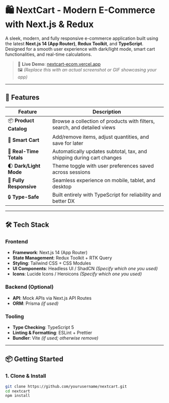# 🛍️ NextCart - Modern E-Commerce with Next.js & Redux

A sleek, modern, and fully responsive e-commerce application built using the latest **Next.js 14 (App Router)**, **Redux Toolkit**, and **TypeScript**. Designed for a smooth user experience with dark/light mode, smart cart functionalities, and real-time calculations.

> 🔗 **Live Demo**: [nextcart-ecom.vercel.app](https://nextcart-ecom.vercel.app)  
> 🖼️ *(Replace this with an actual screenshot or GIF showcasing your app)*

---

## 🌟 Features

| Feature                | Description                                                                 |
|------------------------|-----------------------------------------------------------------------------|
| 📦 **Product Catalog** | Browse a collection of products with filters, search, and detailed views     |
| 🛒 **Smart Cart**       | Add/remove items, adjust quantities, and save for later                     |
| 🧮 **Real-Time Totals** | Automatically updates subtotal, tax, and shipping during cart changes       |
| 🌓 **Dark/Light Mode**  | Theme toggle with user preferences saved across sessions                    |
| 📱 **Fully Responsive** | Seamless experience on mobile, tablet, and desktop                          |
| 🔒 **Type-Safe**        | Built entirely with TypeScript for reliability and better DX                |

---

## 🛠️ Tech Stack

### Frontend

- **Framework**: Next.js 14 (App Router)
- **State Management**: Redux Toolkit + RTK Query
- **Styling**: Tailwind CSS + CSS Modules
- **UI Components**: Headless UI / ShadCN *(Specify which one you used)*
- **Icons**: Lucide Icons / Heroicons *(Specify which one you used)*

### Backend (Optional)

- **API**: Mock APIs via Next.js API Routes
- **ORM**: Prisma *(if used)*

### Tooling

- **Type Checking**: TypeScript 5
- **Linting & Formatting**: ESLint + Prettier
- **Bundler**: Vite *(if used; otherwise remove)*

---

## 📦 Getting Started

### 1. Clone & Install

```bash
git clone https://github.com/yourusername/nextcart.git
cd nextcart
npm install
